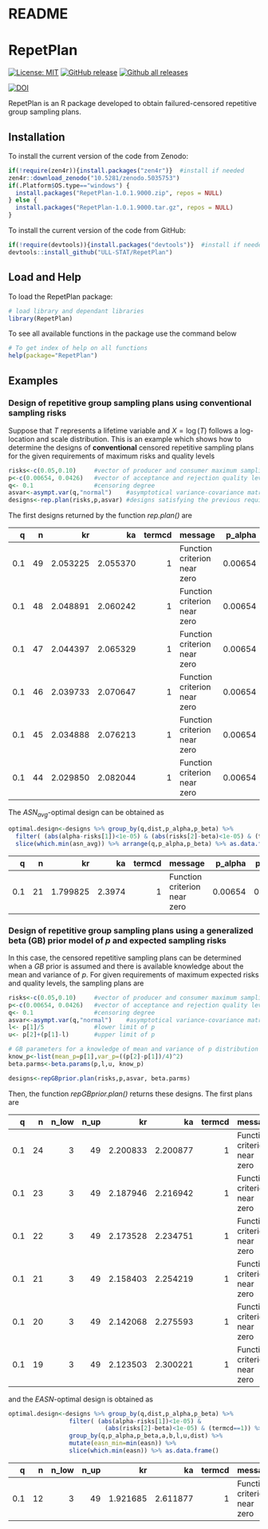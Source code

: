 README
================

<!-- README.md is generated from README.Rmd. Please edit that file -->

# RepetPlan

<!-- badges: start -->

[![License:
MIT](https://img.shields.io/badge/license-MIT-blue.svg)](https://cran.r-project.org/web/licenses/MIT)
[![GitHub
release](https://img.shields.io/github/release/ULL-STAT/RepetPlan.svg)](https://gitHub.com/ULL-STAT/RepetPlan/releases/)
[![Github all
releases](https://img.shields.io/github/downloads/ULL-STAT/RepetPlan/total.svg)](https://gitHub.com/ULL-STAT/RepetPlan/releases/)

[![DOI](https://zenodo.org/badge/DOI/10.5281/zenodo.5035780.svg)](https://doi.org/10.5281/zenodo.5035780)
<!-- badges: end -->

RepetPlan is an R package developed to obtain failured-censored
repetitive group sampling plans.


## Installation

To install the current version of the code from Zenodo:
``` r
if(!require(zen4r)){install.packages("zen4r")}  #install if needed
zen4r::download_zenodo("10.5281/zenodo.5035753")
if(.Platform$OS.type=="windows") {
  install.packages("RepetPlan-1.0.1.9000.zip", repos = NULL) 
} else {
  install.packages("RepetPlan-1.0.1.9000.tar.gz", repos = NULL)
}
```

To install the current version of the code from GitHub:

``` r
if(!require(devtools)){install.packages("devtools")}  #install if needed
devtools::install_github("ULL-STAT/RepetPlan")
```

## Load and Help

To load the RepetPlan package:

``` r
# load library and dependant libraries 
library(RepetPlan)
```

To see all available functions in the package use the command below

``` r
# To get index of help on all functions
help(package="RepetPlan")
```

## Examples

### Design of repetitive group sampling plans using conventional sampling risks

Suppose that *T* represents a lifetime variable and *X* = log (*T*)
follows a log-location and scale distribution. This is an example which
shows how to determine the designs of **conventional** censored
repetitive sampling plans for the given requirements of maximum risks
and quality levels

``` r
risks<-c(0.05,0.10)     #vector of producer and consumer maximum sampling risks
p<-c(0.00654, 0.0426)   #vector of acceptance and rejection quality levels
q<- 0.1                 #censoring degree
asvar<-asympt.var(q,"normal")    #asymptotical variance-covariance matrix of MLE estimators of location and scale paramters
designs<-rep.plan(risks,p,asvar) #designs satisfying the previous requirements
```

The first designs returned by the function *rep.plan()* are
<table class="table table-striped table-hover table-condensed" style="margin-left: auto; margin-right: auto;">
<thead>
<tr>
<th style="text-align:right;">
q
</th>
<th style="text-align:right;">
n
</th>
<th style="text-align:right;">
kr
</th>
<th style="text-align:right;">
ka
</th>
<th style="text-align:right;">
termcd
</th>
<th style="text-align:left;">
message
</th>
<th style="text-align:right;">
p_alpha
</th>
<th style="text-align:right;">
p_beta
</th>
<th style="text-align:left;">
dist
</th>
<th style="text-align:right;">
alpha
</th>
<th style="text-align:right;">
beta
</th>
<th style="text-align:right;">
asn_alpha
</th>
<th style="text-align:right;">
asn_beta
</th>
<th style="text-align:right;">
asn_avg
</th>
<th style="text-align:right;">
p_asn_max
</th>
<th style="text-align:right;">
asn_max
</th>
</tr>
</thead>
<tbody>
<tr>
<td style="text-align:right;">
0.1
</td>
<td style="text-align:right;">
49
</td>
<td style="text-align:right;">
2.053225
</td>
<td style="text-align:right;">
2.055370
</td>
<td style="text-align:right;">
1
</td>
<td style="text-align:left;">
Function criterion near zero
</td>
<td style="text-align:right;">
0.00654
</td>
<td style="text-align:right;">
0.0426
</td>
<td style="text-align:left;">
normal
</td>
<td style="text-align:right;">
0.05
</td>
<td style="text-align:right;">
0.1
</td>
<td style="text-align:right;">
49.04823
</td>
<td style="text-align:right;">
49.06290
</td>
<td style="text-align:right;">
49.05557
</td>
<td style="text-align:right;">
0.0188643
</td>
<td style="text-align:right;">
49.16223
</td>
</tr>
<tr>
<td style="text-align:right;">
0.1
</td>
<td style="text-align:right;">
48
</td>
<td style="text-align:right;">
2.048891
</td>
<td style="text-align:right;">
2.060242
</td>
<td style="text-align:right;">
1
</td>
<td style="text-align:left;">
Function criterion near zero
</td>
<td style="text-align:right;">
0.00654
</td>
<td style="text-align:right;">
0.0426
</td>
<td style="text-align:left;">
normal
</td>
<td style="text-align:right;">
0.05
</td>
<td style="text-align:right;">
0.1
</td>
<td style="text-align:right;">
48.25590
</td>
<td style="text-align:right;">
48.32952
</td>
<td style="text-align:right;">
48.29271
</td>
<td style="text-align:right;">
0.0188293
</td>
<td style="text-align:right;">
48.84398
</td>
</tr>
<tr>
<td style="text-align:right;">
0.1
</td>
<td style="text-align:right;">
47
</td>
<td style="text-align:right;">
2.044397
</td>
<td style="text-align:right;">
2.065329
</td>
<td style="text-align:right;">
1
</td>
<td style="text-align:left;">
Function criterion near zero
</td>
<td style="text-align:right;">
0.00654
</td>
<td style="text-align:right;">
0.0426
</td>
<td style="text-align:left;">
normal
</td>
<td style="text-align:right;">
0.05
</td>
<td style="text-align:right;">
0.1
</td>
<td style="text-align:right;">
47.47311
</td>
<td style="text-align:right;">
47.60146
</td>
<td style="text-align:right;">
47.53728
</td>
<td style="text-align:right;">
0.0187927
</td>
<td style="text-align:right;">
48.52982
</td>
</tr>
<tr>
<td style="text-align:right;">
0.1
</td>
<td style="text-align:right;">
46
</td>
<td style="text-align:right;">
2.039733
</td>
<td style="text-align:right;">
2.070647
</td>
<td style="text-align:right;">
1
</td>
<td style="text-align:left;">
Function criterion near zero
</td>
<td style="text-align:right;">
0.00654
</td>
<td style="text-align:right;">
0.0426
</td>
<td style="text-align:left;">
normal
</td>
<td style="text-align:right;">
0.05
</td>
<td style="text-align:right;">
0.1
</td>
<td style="text-align:right;">
46.70045
</td>
<td style="text-align:right;">
46.87892
</td>
<td style="text-align:right;">
46.78969
</td>
<td style="text-align:right;">
0.0187547
</td>
<td style="text-align:right;">
48.22016
</td>
</tr>
<tr>
<td style="text-align:right;">
0.1
</td>
<td style="text-align:right;">
45
</td>
<td style="text-align:right;">
2.034888
</td>
<td style="text-align:right;">
2.076213
</td>
<td style="text-align:right;">
1
</td>
<td style="text-align:left;">
Function criterion near zero
</td>
<td style="text-align:right;">
0.00654
</td>
<td style="text-align:right;">
0.0426
</td>
<td style="text-align:left;">
normal
</td>
<td style="text-align:right;">
0.05
</td>
<td style="text-align:right;">
0.1
</td>
<td style="text-align:right;">
45.93857
</td>
<td style="text-align:right;">
46.16215
</td>
<td style="text-align:right;">
46.05036
</td>
<td style="text-align:right;">
0.0187151
</td>
<td style="text-align:right;">
47.91550
</td>
</tr>
<tr>
<td style="text-align:right;">
0.1
</td>
<td style="text-align:right;">
44
</td>
<td style="text-align:right;">
2.029850
</td>
<td style="text-align:right;">
2.082044
</td>
<td style="text-align:right;">
1
</td>
<td style="text-align:left;">
Function criterion near zero
</td>
<td style="text-align:right;">
0.00654
</td>
<td style="text-align:right;">
0.0426
</td>
<td style="text-align:left;">
normal
</td>
<td style="text-align:right;">
0.05
</td>
<td style="text-align:right;">
0.1
</td>
<td style="text-align:right;">
45.18813
</td>
<td style="text-align:right;">
45.45141
</td>
<td style="text-align:right;">
45.31977
</td>
<td style="text-align:right;">
0.0186738
</td>
<td style="text-align:right;">
47.61636
</td>
</tr>
</tbody>
</table>

The *ASN*<sub>*avg*</sub>-optimal design can be obtained as

``` r
optimal.design<-designs %>% group_by(q,dist,p_alpha,p_beta) %>%
  filter( (abs(alpha-risks[1])<1e-05) & (abs(risks[2]-beta)<1e-05) & (termcd==1)) %>%
  slice(which.min(asn_avg)) %>% arrange(q,p_alpha,p_beta) %>% as.data.frame()
```

<table class="table table-striped table-hover table-condensed" style="margin-left: auto; margin-right: auto;">
<thead>
<tr>
<th style="text-align:right;">
q
</th>
<th style="text-align:right;">
n
</th>
<th style="text-align:right;">
kr
</th>
<th style="text-align:right;">
ka
</th>
<th style="text-align:right;">
termcd
</th>
<th style="text-align:left;">
message
</th>
<th style="text-align:right;">
p_alpha
</th>
<th style="text-align:right;">
p_beta
</th>
<th style="text-align:left;">
dist
</th>
<th style="text-align:right;">
alpha
</th>
<th style="text-align:right;">
beta
</th>
<th style="text-align:right;">
asn_alpha
</th>
<th style="text-align:right;">
asn_beta
</th>
<th style="text-align:right;">
asn_avg
</th>
<th style="text-align:right;">
p_asn_max
</th>
<th style="text-align:right;">
asn_max
</th>
</tr>
</thead>
<tbody>
<tr>
<td style="text-align:right;">
0.1
</td>
<td style="text-align:right;">
21
</td>
<td style="text-align:right;">
1.799825
</td>
<td style="text-align:right;">
2.3974
</td>
<td style="text-align:right;">
1
</td>
<td style="text-align:left;">
Function criterion near zero
</td>
<td style="text-align:right;">
0.00654
</td>
<td style="text-align:right;">
0.0426
</td>
<td style="text-align:left;">
normal
</td>
<td style="text-align:right;">
0.05
</td>
<td style="text-align:right;">
0.1000001
</td>
<td style="text-align:right;">
34.71139
</td>
<td style="text-align:right;">
32.27409
</td>
<td style="text-align:right;">
33.49274
</td>
<td style="text-align:right;">
0.0168694
</td>
<td style="text-align:right;">
46.02262
</td>
</tr>
</tbody>
</table>

### Design of repetitive group sampling plans using a generalized beta (GB) prior model of *p* and expected sampling risks

In this case, the censored repetitive sampling plans can be determined
when a *GB* prior is assumed and there is available knowledge about the mean
and variance of *p*. For given requirements of maximum expected risks
and quality levels, the sampling plans are

``` r
risks<-c(0.05,0.10)     #vector of producer and consumer maximum sampling risks
p<-c(0.00654, 0.0426)   #vector of acceptance and rejection quality levels
q<- 0.1                 #censoring degree
asvar<-asympt.var(q,"normal")    #asymptotical variance-covariance matrix of MLE estimators of location and scale paramters
l<- p[1]/5              #lower limit of p
u<- p[2]+(p[1]-l)       #upper limit of p

# GB parameters for a knowledge of mean and variance of p distribution
know_p<-list(mean_p=p[1],var_p=((p[2]-p[1])/4)^2)
beta.parms<-beta.params(p,l,u, know_p)

designs<-repGBprior.plan(risks,p,asvar, beta.parms)
```

Then, the function *repGBprior.plan()* returns these designs. The first
plans are
<table class="table table-striped table-hover table-condensed" style="margin-left: auto; margin-right: auto;">
<thead>
<tr>
<th style="text-align:right;">
q
</th>
<th style="text-align:right;">
n
</th>
<th style="text-align:right;">
n_low
</th>
<th style="text-align:right;">
n_up
</th>
<th style="text-align:right;">
kr
</th>
<th style="text-align:right;">
ka
</th>
<th style="text-align:right;">
termcd
</th>
<th style="text-align:left;">
message
</th>
<th style="text-align:right;">
p_alpha
</th>
<th style="text-align:right;">
p_beta
</th>
<th style="text-align:right;">
a
</th>
<th style="text-align:right;">
b
</th>
<th style="text-align:right;">
l
</th>
<th style="text-align:right;">
u
</th>
<th style="text-align:right;">
mean_p
</th>
<th style="text-align:right;">
var_p
</th>
<th style="text-align:left;">
dist
</th>
<th style="text-align:right;">
alpha
</th>
<th style="text-align:right;">
beta
</th>
<th style="text-align:right;">
asn_alpha
</th>
<th style="text-align:right;">
asn_beta
</th>
<th style="text-align:right;">
asn_avg
</th>
<th style="text-align:right;">
easn
</th>
<th style="text-align:right;">
p_asn_max
</th>
<th style="text-align:right;">
asn_max
</th>
</tr>
</thead>
<tbody>
<tr>
<td style="text-align:right;">
0.1
</td>
<td style="text-align:right;">
24
</td>
<td style="text-align:right;">
3
</td>
<td style="text-align:right;">
49
</td>
<td style="text-align:right;">
2.200833
</td>
<td style="text-align:right;">
2.200877
</td>
<td style="text-align:right;">
1
</td>
<td style="text-align:left;">
Function criterion near zero
</td>
<td style="text-align:right;">
0.00654
</td>
<td style="text-align:right;">
0.0426
</td>
<td style="text-align:right;">
0.1862234
</td>
<td style="text-align:right;">
1.469713
</td>
<td style="text-align:right;">
0.001308
</td>
<td style="text-align:right;">
0.047832
</td>
<td style="text-align:right;">
0.00654
</td>
<td style="text-align:right;">
8.13e-05
</td>
<td style="text-align:left;">
normal
</td>
<td style="text-align:right;">
0.0500619
</td>
<td style="text-align:right;">
0.1000161
</td>
<td style="text-align:right;">
24.00090
</td>
<td style="text-align:right;">
24.00042
</td>
<td style="text-align:right;">
24.00066
</td>
<td style="text-align:right;">
24.00039
</td>
<td style="text-align:right;">
0.0121556
</td>
<td style="text-align:right;">
24.00107
</td>
</tr>
<tr>
<td style="text-align:right;">
0.1
</td>
<td style="text-align:right;">
23
</td>
<td style="text-align:right;">
3
</td>
<td style="text-align:right;">
49
</td>
<td style="text-align:right;">
2.187946
</td>
<td style="text-align:right;">
2.216942
</td>
<td style="text-align:right;">
1
</td>
<td style="text-align:left;">
Function criterion near zero
</td>
<td style="text-align:right;">
0.00654
</td>
<td style="text-align:right;">
0.0426
</td>
<td style="text-align:right;">
0.1862234
</td>
<td style="text-align:right;">
1.469713
</td>
<td style="text-align:right;">
0.001308
</td>
<td style="text-align:right;">
0.047832
</td>
<td style="text-align:right;">
0.00654
</td>
<td style="text-align:right;">
8.13e-05
</td>
<td style="text-align:left;">
normal
</td>
<td style="text-align:right;">
0.0500908
</td>
<td style="text-align:right;">
0.1000238
</td>
<td style="text-align:right;">
23.58511
</td>
<td style="text-align:right;">
23.27324
</td>
<td style="text-align:right;">
23.42917
</td>
<td style="text-align:right;">
23.30382
</td>
<td style="text-align:right;">
0.0120410
</td>
<td style="text-align:right;">
23.69109
</td>
</tr>
<tr>
<td style="text-align:right;">
0.1
</td>
<td style="text-align:right;">
22
</td>
<td style="text-align:right;">
3
</td>
<td style="text-align:right;">
49
</td>
<td style="text-align:right;">
2.173528
</td>
<td style="text-align:right;">
2.234751
</td>
<td style="text-align:right;">
1
</td>
<td style="text-align:left;">
Function criterion near zero
</td>
<td style="text-align:right;">
0.00654
</td>
<td style="text-align:right;">
0.0426
</td>
<td style="text-align:right;">
0.1862234
</td>
<td style="text-align:right;">
1.469713
</td>
<td style="text-align:right;">
0.001308
</td>
<td style="text-align:right;">
0.047832
</td>
<td style="text-align:right;">
0.00654
</td>
<td style="text-align:right;">
8.13e-05
</td>
<td style="text-align:left;">
normal
</td>
<td style="text-align:right;">
0.0500003
</td>
<td style="text-align:right;">
0.1000001
</td>
<td style="text-align:right;">
23.20269
</td>
<td style="text-align:right;">
22.56201
</td>
<td style="text-align:right;">
22.88235
</td>
<td style="text-align:right;">
22.63308
</td>
<td style="text-align:right;">
0.0119251
</td>
<td style="text-align:right;">
23.40886
</td>
</tr>
<tr>
<td style="text-align:right;">
0.1
</td>
<td style="text-align:right;">
21
</td>
<td style="text-align:right;">
3
</td>
<td style="text-align:right;">
49
</td>
<td style="text-align:right;">
2.158403
</td>
<td style="text-align:right;">
2.254219
</td>
<td style="text-align:right;">
1
</td>
<td style="text-align:left;">
Function criterion near zero
</td>
<td style="text-align:right;">
0.00654
</td>
<td style="text-align:right;">
0.0426
</td>
<td style="text-align:right;">
0.1862234
</td>
<td style="text-align:right;">
1.469713
</td>
<td style="text-align:right;">
0.001308
</td>
<td style="text-align:right;">
0.047832
</td>
<td style="text-align:right;">
0.00654
</td>
<td style="text-align:right;">
8.13e-05
</td>
<td style="text-align:left;">
normal
</td>
<td style="text-align:right;">
0.0500319
</td>
<td style="text-align:right;">
0.1000146
</td>
<td style="text-align:right;">
22.82986
</td>
<td style="text-align:right;">
21.85480
</td>
<td style="text-align:right;">
22.34233
</td>
<td style="text-align:right;">
21.97611
</td>
<td style="text-align:right;">
0.0118011
</td>
<td style="text-align:right;">
23.12469
</td>
</tr>
<tr>
<td style="text-align:right;">
0.1
</td>
<td style="text-align:right;">
20
</td>
<td style="text-align:right;">
3
</td>
<td style="text-align:right;">
49
</td>
<td style="text-align:right;">
2.142068
</td>
<td style="text-align:right;">
2.275593
</td>
<td style="text-align:right;">
1
</td>
<td style="text-align:left;">
Function criterion near zero
</td>
<td style="text-align:right;">
0.00654
</td>
<td style="text-align:right;">
0.0426
</td>
<td style="text-align:right;">
0.1862234
</td>
<td style="text-align:right;">
1.469713
</td>
<td style="text-align:right;">
0.001308
</td>
<td style="text-align:right;">
0.047832
</td>
<td style="text-align:right;">
0.00654
</td>
<td style="text-align:right;">
8.13e-05
</td>
<td style="text-align:left;">
normal
</td>
<td style="text-align:right;">
0.0500924
</td>
<td style="text-align:right;">
0.1000943
</td>
<td style="text-align:right;">
22.47555
</td>
<td style="text-align:right;">
21.15569
</td>
<td style="text-align:right;">
21.81562
</td>
<td style="text-align:right;">
21.34039
</td>
<td style="text-align:right;">
0.0116246
</td>
<td style="text-align:right;">
22.84847
</td>
</tr>
<tr>
<td style="text-align:right;">
0.1
</td>
<td style="text-align:right;">
19
</td>
<td style="text-align:right;">
3
</td>
<td style="text-align:right;">
49
</td>
<td style="text-align:right;">
2.123503
</td>
<td style="text-align:right;">
2.300221
</td>
<td style="text-align:right;">
1
</td>
<td style="text-align:left;">
Function criterion near zero
</td>
<td style="text-align:right;">
0.00654
</td>
<td style="text-align:right;">
0.0426
</td>
<td style="text-align:right;">
0.1862234
</td>
<td style="text-align:right;">
1.469713
</td>
<td style="text-align:right;">
0.001308
</td>
<td style="text-align:right;">
0.047832
</td>
<td style="text-align:right;">
0.00654
</td>
<td style="text-align:right;">
8.13e-05
</td>
<td style="text-align:left;">
normal
</td>
<td style="text-align:right;">
0.0500073
</td>
<td style="text-align:right;">
0.1000022
</td>
<td style="text-align:right;">
22.18107
</td>
<td style="text-align:right;">
20.48217
</td>
<td style="text-align:right;">
21.33162
</td>
<td style="text-align:right;">
20.74946
</td>
<td style="text-align:right;">
0.0114847
</td>
<td style="text-align:right;">
22.62697
</td>
</tr>
</tbody>
</table>

and the *EASN*-optimal design is obtained as

``` r
optimal.design<-designs %>% group_by(q,dist,p_alpha,p_beta) %>%
                 filter( (abs(alpha-risks[1])<1e-05) & 
                           (abs(risks[2]-beta)<1e-05) & (termcd==1)) %>%
                 group_by(q,p_alpha,p_beta,a,b,l,u,dist) %>%
                 mutate(easn_min=min(easn)) %>%
                 slice(which.min(easn)) %>% as.data.frame()
```

<table class="table table-striped table-hover table-condensed" style="margin-left: auto; margin-right: auto;">
<thead>
<tr>
<th style="text-align:right;">
q
</th>
<th style="text-align:right;">
n
</th>
<th style="text-align:right;">
n_low
</th>
<th style="text-align:right;">
n_up
</th>
<th style="text-align:right;">
kr
</th>
<th style="text-align:right;">
ka
</th>
<th style="text-align:right;">
termcd
</th>
<th style="text-align:left;">
message
</th>
<th style="text-align:right;">
p_alpha
</th>
<th style="text-align:right;">
p_beta
</th>
<th style="text-align:right;">
a
</th>
<th style="text-align:right;">
b
</th>
<th style="text-align:right;">
l
</th>
<th style="text-align:right;">
u
</th>
<th style="text-align:right;">
mean_p
</th>
<th style="text-align:right;">
var_p
</th>
<th style="text-align:left;">
dist
</th>
<th style="text-align:right;">
alpha
</th>
<th style="text-align:right;">
beta
</th>
<th style="text-align:right;">
asn_alpha
</th>
<th style="text-align:right;">
asn_beta
</th>
<th style="text-align:right;">
asn_avg
</th>
<th style="text-align:right;">
easn
</th>
<th style="text-align:right;">
p_asn_max
</th>
<th style="text-align:right;">
asn_max
</th>
<th style="text-align:right;">
easn_min
</th>
</tr>
</thead>
<tbody>
<tr>
<td style="text-align:right;">
0.1
</td>
<td style="text-align:right;">
12
</td>
<td style="text-align:right;">
3
</td>
<td style="text-align:right;">
49
</td>
<td style="text-align:right;">
1.921685
</td>
<td style="text-align:right;">
2.611877
</td>
<td style="text-align:right;">
1
</td>
<td style="text-align:left;">
Function criterion near zero
</td>
<td style="text-align:right;">
0.00654
</td>
<td style="text-align:right;">
0.0426
</td>
<td style="text-align:right;">
0.1862234
</td>
<td style="text-align:right;">
1.469713
</td>
<td style="text-align:right;">
0.001308
</td>
<td style="text-align:right;">
0.047832
</td>
<td style="text-align:right;">
0.00654
</td>
<td style="text-align:right;">
8.13e-05
</td>
<td style="text-align:left;">
normal
</td>
<td style="text-align:right;">
0.05
</td>
<td style="text-align:right;">
0.1000001
</td>
<td style="text-align:right;">
21.7853
</td>
<td style="text-align:right;">
16.33357
</td>
<td style="text-align:right;">
19.05943
</td>
<td style="text-align:right;">
18.15345
</td>
<td style="text-align:right;">
0.0099061
</td>
<td style="text-align:right;">
22.38735
</td>
<td style="text-align:right;">
18.15345
</td>
</tr>
</tbody>
</table>
